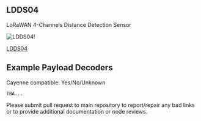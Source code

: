## LDDS04

LoRaWAN 4-Channels Distance Detection Sensor

![LDDS04!](https://www.dragino.com/media/k2/items/cache/086218b2ac4369b7cefd2acbee0be8b1_L.jpg)

[LDDS04](https://www.dragino.com/products/distance-level-sensor/item/194-ldds04.html)

## Example Payload Decoders
Cayenne compatible: Yes/No/Unknown

```
TBA...
```

Please submit pull request to main repository to report/repair any bad links or to provide additional documentation or node reviews.